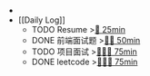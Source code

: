-
- [[Daily Log]]
	- TODO Resume >[🍅 25min](#agenda-pomo://?t=f-1693489649815-1500)
	- DONE 前端面试题 >[🍅🍅 50min](#agenda-pomo://?t=f-1693473714689-1500%2Cf-1693476495672-1500)
	- TODO 项目面试 >[🍅🍅🍅 75min](#agenda-pomo://?t=f-1693275449682-1500%2Cf-1693277387661-1500%2Cf-1693281684836-1500)
	- DONE leetcode >[🍅🍅🍅 75min](#agenda-pomo://?t=f-1693460970474-1500%2Cf-1693466618203-1500%2Cf-1693470422530-1500)
